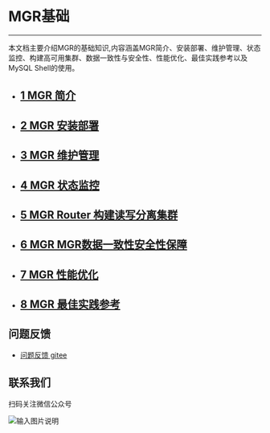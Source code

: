 # MGR基础

---

本文档主要介绍MGR的基础知识,内容涵盖MGR简介、安装部署、维护管理、状态监控、构建高可用集群、数据一致性与安全性、性能优化、最佳实践参考以及MySQL Shell的使用。

- ## [1 MGR 简介](./1-mgr-Introduction.md)

- ## [2 MGR 安装部署](./2-mgr-Install-deploy.md)

- ## [3 MGR 维护管理](./3-mgr-maintain-admin.md)

- ## [4 MGR 状态监控](./4-mgr-status-monitor.md)

- ## [5 MGR Router 构建读写分离集群](./5-mgr-readwrite-split.md)

- ## [6 MGR MGR数据一致性安全性保障](./6-mgr-data-security.md)

- ## [7 MGR 性能优化](./7-mgr-performance-tuning.md)

- ## [8 MGR 最佳实践参考](./8-mgr-best-practices.md)

**问题反馈**
---
- [问题反馈 gitee](https://gitee.com/GreatSQL/GreatSQL-Manual/issues)


**联系我们**
---

扫码关注微信公众号

![输入图片说明](https://images.gitee.com/uploads/images/2021/0802/141935_2ea2c196_8779455.jpeg "greatsql社区-wx-qrcode-0.5m.jpg")

